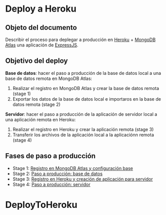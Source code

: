 # Deploy a Heroku

## Objeto del documento

Describir el proceso para deplegar a producción en [Heroku](https://www.heroku.com/) + [MongoDB Atlas](https://www.mongodb.com/cloud/atlas) una aplicación de [ExpressJS](https://expressjs.com/).

## Objetivo del deploy

**Base de datos**: hacer el paso a producción de la base de datos local a una base de datos remota en MongoDB Atlas:
  1. Realizar el registro en MongoDB Atlas y crear la base de datos remota (stage 1)
  2. Exportar los datos de la base de datos local e importaros en la base de datos remota (stage 2)
  
**Servidor**: hacer el paso a producción de la aplicación de servidor local a una aplicación remota en Heroku:
  1. Realizar el registro en Heroku y crear la aplicación remota (stage 3)
  2. Transferir los archivos de la aplicación local a la aplicaciónn remota (stage 4)


## Fases de paso a producción

- Stage 1: [Registro en MongoDB Atlas y configuración base](https://github.com/sdcaos/DeployToHeroku/blob/main/stage1.md)
- Stage 2: [Paso a producción: base de datos](https://github.com/sdcaos/DeployToHeroku/blob/main/stage2.md)
- Stage 3: [Registro en Heroku y creación de aplicación para servidor](https://github.com/sdcaos/DeployToHeroku/blob/main/stage3.md)
- Stage 4: [Paso a producción: servidor](https://github.com/sdcaos/DeployToHeroku/blob/main/stage4.md)
# DeployToHeroku
